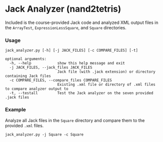 # Jack Analyzer (nand2tetris)

Included is the course-provided Jack code and analyzed XML output files in the ```ArrayTest```, ```ExpressionLessSquare```, and ```Square``` directories.

### Usage
```
jack_analyzer.py [-h] [-j JACK_FILES] [-c COMPARE_FILES] [-t]

optional arguments:
  -h, --help            show this help message and exit
  -j JACK_FILES, --jack_files JACK_FILES
                        Jack file (with .jack extension) or directory containing Jack files
  -c COMPARE_FILES, --compare_files COMPARE_FILES
                        Existing .xml file or directory of .xml files to compare analyzer output to
  -t, --testall         Test the Jack analyzer on the seven provided .jack files
```

### Example
Analyze all Jack files in the ```Square``` directory and compare them to the provided ```.xml``` files.
```
jack_analyzer.py -j Square -c Square
```
